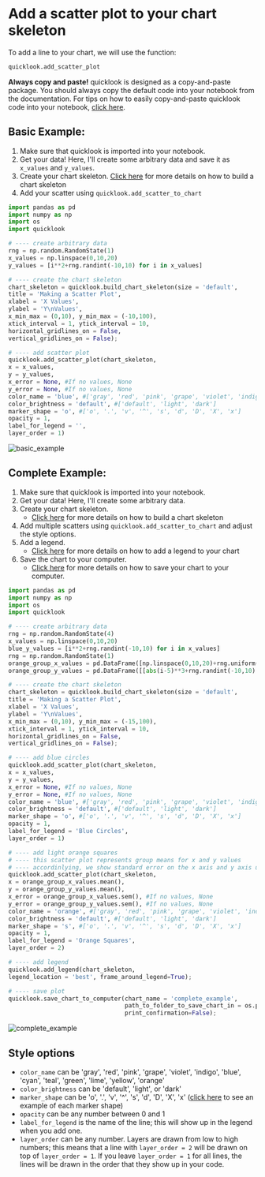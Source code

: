 # Add a scatter plot to your chart skeleton
To add a line to your chart, we will use the function:
```python
quicklook.add_scatter_plot
```

**Always copy and paste!** quicklook is designed as a copy-and-paste package. You should always copy the default code into your notebook from the documentation.
For tips on how to easily copy-and-paste quicklook code into your notebook, [click here](https://github.com/alexdsbreslav/quicklook/blob/master/how_to_use_quicklook/copy_and_paste_quicklook_code.md). 

## Basic Example:
1. Make sure that quicklook is imported into your notebook.
2. Get your data! Here, I'll create some arbitrary data and save it as `x_values` and `y_values`.
3. Create your chart skeleton. [Click here](https://github.com/alexdsbreslav/quicklook/blob/master/how_to_use_quicklook/build_chart_skeleton.md) for more details on how to build a chart skeleton
4. Add your scatter using `quicklook.add_scatter_to_chart`

```python
import pandas as pd
import numpy as np
import os
import quicklook
```
```python
# ---- create arbitrary data
rng = np.random.RandomState(1)
x_values = np.linspace(0,10,20)
y_values = [i**2+rng.randint(-10,10) for i in x_values]

# ---- create the chart skeleton
chart_skeleton = quicklook.build_chart_skeleton(size = 'default',
title = 'Making a Scatter Plot',
xlabel = 'X Values',
ylabel = 'Y\nValues',
x_min_max = (0,10), y_min_max = (-10,100),
xtick_interval = 1, ytick_interval = 10,
horizontal_gridlines_on = False,
vertical_gridlines_on = False);

# ---- add scatter plot
quicklook.add_scatter_plot(chart_skeleton,
x = x_values,
y = y_values,
x_error = None, #If no values, None
y_error = None, #If no values, None
color_name = 'blue', #['gray', 'red', 'pink', 'grape', 'violet', 'indigo', 'blue', 'cyan', 'teal', 'green', 'lime', 'yellow', 'orange']
color_brightness = 'default', #['default', 'light', 'dark']
marker_shape = 'o', #['o', '.', 'v', '^', 's', 'd', 'D', 'X', 'x']
opacity = 1,
label_for_legend = '',
layer_order = 1)
```
![basic_example](https://github.com/alexdsbreslav/quicklook/blob/master/images/plots/scatter/basic_example.png)

## Complete Example:
1. Make sure that quicklook is imported into your notebook.
2. Get your data! Here, I'll create some arbitrary data.
3. Create your chart skeleton.
    - [Click here](https://github.com/alexdsbreslav/quicklook/blob/master/how_to_use_quicklook/build_chart_skeleton.md) for more details on how to build a chart skeleton
4. Add multiple scatters using `quicklook.add_scatter_to_chart` and adjust the style options.
5. Add a legend.
    - [Click here](https://github.com/alexdsbreslav/quicklook/blob/master/how_to_use_quicklook/add_legend.md) for more details on how to add a legend to your chart
6. Save the chart to your computer.
    - [Click here](https://github.com/alexdsbreslav/quicklook/blob/master/how_to_use_quicklook/save_chart_to_your_computer.md) for more details on how to save your chart to your computer.

```python
import pandas as pd
import numpy as np
import os
import quicklook
```
```python
# ---- create arbitrary data
rng = np.random.RandomState(4)
x_values = np.linspace(0,10,20)
blue_y_values = [i**2+rng.randint(-10,10) for i in x_values]
rng = np.random.RandomState(1)
orange_group_x_values = pd.DataFrame([np.linspace(0,10,20)+rng.uniform(-2,2,20) for i in range(10)])
orange_group_y_values = pd.DataFrame([[abs(i-5)**3+rng.randint(-10,10) for i in x_values]+rng.uniform(-20,20,20) for i in range(10)])

# ---- create the chart skeleton
chart_skeleton = quicklook.build_chart_skeleton(size = 'default',
title = 'Making a Scatter Plot',
xlabel = 'X Values',
ylabel = 'Y\nValues',
x_min_max = (0,10), y_min_max = (-15,100),
xtick_interval = 1, ytick_interval = 10,
horizontal_gridlines_on = False,
vertical_gridlines_on = False);

# ---- add blue circles
quicklook.add_scatter_plot(chart_skeleton,
x = x_values,
y = y_values,
x_error = None, #If no values, None
y_error = None, #If no values, None
color_name = 'blue', #['gray', 'red', 'pink', 'grape', 'violet', 'indigo', 'blue', 'cyan', 'teal', 'green', 'lime', 'yellow', 'orange']
color_brightness = 'default', #['default', 'light', 'dark']
marker_shape = 'o', #['o', '.', 'v', '^', 's', 'd', 'D', 'X', 'x']
opacity = 1,
label_for_legend = 'Blue Circles',
layer_order = 1)

# ---- add light orange squares
# ---- this scatter plot represents group means for x and y values
# ---- accordinlying, we show standard error on the x axis and y axis using the clouds around each square
quicklook.add_scatter_plot(chart_skeleton,
x = orange_group_x_values.mean(),
y = orange_group_y_values.mean(),
x_error = orange_group_x_values.sem(), #If no values, None
y_error = orange_group_y_values.sem(), #If no values, None
color_name = 'orange', #['gray', 'red', 'pink', 'grape', 'violet', 'indigo', 'blue', 'cyan', 'teal', 'green', 'lime', 'yellow', 'orange']
color_brightness = 'default', #['default', 'light', 'dark']
marker_shape = 's', #['o', '.', 'v', '^', 's', 'd', 'D', 'X', 'x']
opacity = 1,
label_for_legend = 'Orange Squares',
layer_order = 2)

# ---- add legend
quicklook.add_legend(chart_skeleton,
legend_location = 'best', frame_around_legend=True);

# ---- save plot
quicklook.save_chart_to_computer(chart_name = 'complete_example', 
                                 path_to_folder_to_save_chart_in = os.path.join(os.path.abspath('images'), 'plots', 'scatter'),
                                 print_confirmation=False);
```
![complete_example](https://github.com/alexdsbreslav/quicklook/blob/master/images/plots/scatter/complete_example.png)

## Style options
- `color_name` can be 'gray', 'red', 'pink', 'grape', 'violet', 'indigo', 'blue', 'cyan', 'teal', 'green', 'lime', 'yellow', 'orange'
- `color_brightness` can be 'default', 'light', or 'dark'
- `marker_shape` can be 'o', '.', 'v', '^', 's', 'd', 'D', 'X', 'x' ([click here](https://matplotlib.org/api/markers_api.html) to see an example of each marker shape)
- `opacity` can be any number between 0 and 1
- `label_for_legend` is the name of the line; this will show up in the legend when you add one.
- `layer_order` can be any number. Layers are drawn from low to high numbers; this means that a line with `layer_order = 2` will be drawn on top of `layer_order = 1`. If you leave `layer_order = 1` for all lines, the lines will be drawn in the order that they show up in your code.
